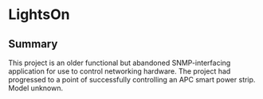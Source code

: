 # LightsOn

## Summary

This project is an older functional but abandoned SNMP-interfacing application for use to control networking hardware.  The project had progressed to a point of successfully controlling an APC smart power strip.  Model unknown.